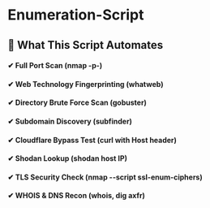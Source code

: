 # Enumeration-Script

## 📂 What This Script Automates
#### ✔ Full Port Scan (nmap -p-)
#### ✔ Web Technology Fingerprinting (whatweb)
#### ✔ Directory Brute Force Scan (gobuster)
#### ✔ Subdomain Discovery (subfinder)
#### ✔ Cloudflare Bypass Test (curl with Host header)
#### ✔ Shodan Lookup (shodan host IP)
#### ✔ TLS Security Check (nmap --script ssl-enum-ciphers)
#### ✔ WHOIS & DNS Recon (whois, dig axfr)
